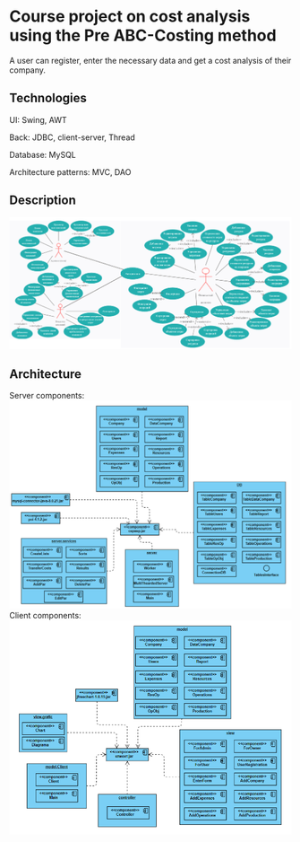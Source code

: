 # Course project on cost analysis using the Pre ABC-Costing method
A user can register, enter the necessary data and get a cost analysis of their company.
## Technologies
UI: Swing, AWT
<!--comment-->
Back: JDBC, client-server, Thread
<!--comment-->
Database: MySQL
<!--comment-->
Architecture patterns: MVC, DAO
<!--comment-->
## Description
![The functionality of the application is presented in the use-case diagram:](diagrams/usecase.png)

## Architecture
Server components:
![Server](diagrams/servercomponents.png)
Client components:
![Client](diagrams/clientcomponets.png)
